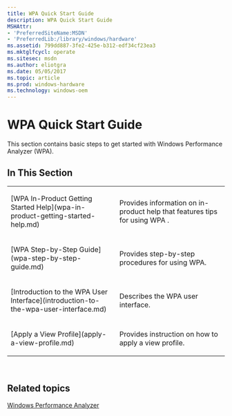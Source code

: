 ```yaml
---
title: WPA Quick Start Guide
description: WPA Quick Start Guide
MSHAttr:
- 'PreferredSiteName:MSDN'
- 'PreferredLib:/library/windows/hardware'
ms.assetid: 799dd887-3fe2-425e-b312-edf34cf23ea3
ms.mktglfcycl: operate
ms.sitesec: msdn
ms.author: eliotgra
ms.date: 05/05/2017
ms.topic: article
ms.prod: windows-hardware
ms.technology: windows-oem
---
```


# WPA Quick Start Guide


This section contains basic steps to get started with Windows Performance Analyzer (WPA).

## In This Section


<table>
<colgroup>
<col width="50%" />
<col width="50%" />
</colgroup>
<tbody>
<tr class="odd">
<td><p>[WPA In-Product Getting Started Help](wpa-in-product-getting-started-help.md)</p></td>
<td><p>Provides information on in-product help that features tips for using WPA .</p></td>
</tr>
<tr class="even">
<td><p>[WPA Step-by-Step Guide](wpa-step-by-step-guide.md)</p></td>
<td><p>Provides step-by-step procedures for using WPA.</p></td>
</tr>
<tr class="odd">
<td><p>[Introduction to the WPA User Interface](introduction-to-the-wpa-user-interface.md)</p></td>
<td><p>Describes the WPA user interface.</p></td>
</tr>
<tr class="even">
<td><p>[Apply a View Profile](apply-a-view-profile.md)</p></td>
<td><p>Provides instruction on how to apply a view profile.</p></td>
</tr>
</tbody>
</table>

 

## Related topics


[Windows Performance Analyzer](windows-performance-analyzer.md)

 

 







